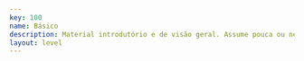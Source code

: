 ```yaml
---
key: 100
name: Básico
description: Material introdutório e de visão geral. Assume pouca ou nenhuma experiência com o tópico e abrange os conceitos, funções, recursos e benefícios do tópico.
layout: level
---
```

